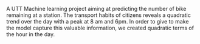 A UTT Machine learning project aiming at predicting the number of bike remaining at a station.
The transport habits of citizens reveals a quadratic trend over the day with a peak at 8 am and 6pm.
In order to give to make the model capture this valuable information, we created quadratic terms of the hour in the day.

